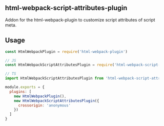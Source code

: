 ## html-webpack-script-attributes-plugin

Addon for the html-webpack-plugin to customize script attributes of script meta.

## Usage

```javascript
const HtmlWebpackPlugin = require('html-webpack-plugin')

// JS
const HtmlWebpackScriptAttributesPlugin = require('html-webpack-script-attributes-plugin').default

// TS
import HtmlWebpackScriptAttributesPlugin from 'html-webpack-script-attributes-plugin'

module.exports = {
  plugins: [
    new HtmlWebpackPlugin(),
    new HtmlWebpackScriptAttributesPlugin({
      crossorigin: 'anonymous'
    })
  ]
}
```
